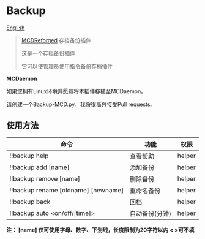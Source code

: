 # Backup
[English](https://gitee.com/gu_zt666/MCDR-plugins/blob/Backup/README_EN.MD)

> [MCDReforged](https://github.com/Fallen-Breath/MCDReforged) 存档备份插件
>
> 这是一个存档备份插件
>
> 它可以使管理员使用指令备份存档插件

**MCDaemon**

如果您拥有Linux环境并愿意将本插件移植至MCDaemon。

请创建一个Backup-MCD.py，我将很高兴接受Pull requests。

## 使用方法

| 命令 | 功能 | 权限 |
|---|---|---|
| !!backup help | 查看帮助 | helper |
| !!backup add [name] | 添加备份 | helper |
| !!backup remove [name] | 删除备份 | helper |
| !!backup rename [oldname] [newname] | 重命名备份 | helper |
| !!backup back | 回档 | helper |
| !!backup auto <on/off/[time]> | 自动备份(分钟) | helper |

**注： [name] 仅可使用字母、数字、下划线，长度限制为20字符以内       < >可不填**
